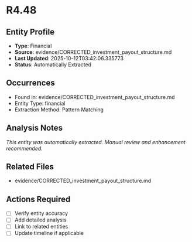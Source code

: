 # R4.48

## Entity Profile
- **Type**: Financial
- **Source**: evidence/CORRECTED_investment_payout_structure.md
- **Last Updated**: 2025-10-12T03:42:06.335773
- **Status**: Automatically Extracted

## Occurrences
- Found in: evidence/CORRECTED_investment_payout_structure.md
- Entity Type: financial
- Extraction Method: Pattern Matching

## Analysis Notes
*This entity was automatically extracted. Manual review and enhancement recommended.*

## Related Files
- evidence/CORRECTED_investment_payout_structure.md

## Actions Required
- [ ] Verify entity accuracy
- [ ] Add detailed analysis
- [ ] Link to related entities
- [ ] Update timeline if applicable
